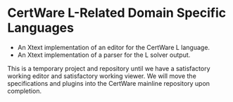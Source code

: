 # CertWare L-Related Domain Specific Languages

- An Xtext implementation of an editor for the CertWare L language.  
- An Xtext implementation of a parser for the L solver output.

This is a temporary project and repository until we have a
satisfactory working editor and satisfactory working viewer.  We will
move the specifications and plugins into the CertWare mainline
repository upon completion.

